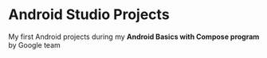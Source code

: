 # Android Studio Projects

My first Android projects during my <strong>Android Basics with Compose program</strong> by Google team
